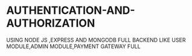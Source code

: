 # AUTHENTICATION-AND-AUTHORIZATION
USING NODE JS ,EXPRESS AND MONGODB FULL BACKEND LIKE USER MODULE,ADMIN MODULE,PAYMENT GATEWAY FULL
